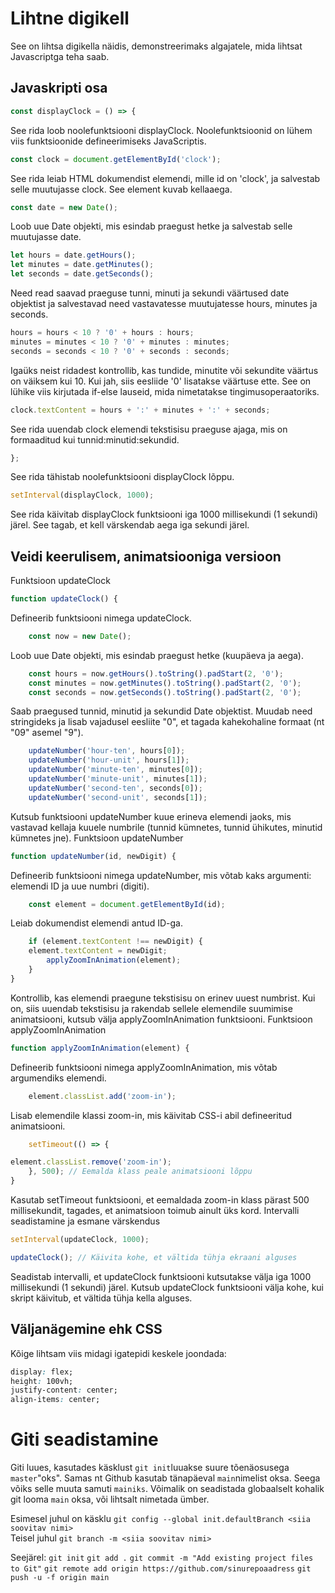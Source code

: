 # Lihtne digikell
See on lihtsa digikella näidis, demonstreerimaks algajatele, mida lihtsat Javascriptga teha saab.
## Javaskripti osa

```javascript
const displayClock = () => {
```
See rida loob noolefunktsiooni displayClock. Noolefunktsioonid on lühem viis funktsioonide defineerimiseks JavaScriptis.

```javascript
const clock = document.getElementById('clock');
```
See rida leiab HTML dokumendist elemendi, mille id on 'clock', ja salvestab selle muutujasse clock. See element kuvab kellaaega.

```javascript
const date = new Date();
```
Loob uue Date objekti, mis esindab praegust hetke ja salvestab selle muutujasse date.

```javascript
let hours = date.getHours();
let minutes = date.getMinutes();
let seconds = date.getSeconds();
```    
Need read saavad praeguse tunni, minuti ja sekundi väärtused date objektist ja salvestavad need vastavatesse muutujatesse hours, minutes ja seconds.

```javascript
hours = hours < 10 ? '0' + hours : hours;
minutes = minutes < 10 ? '0' + minutes : minutes;
seconds = seconds < 10 ? '0' + seconds : seconds;
```
Igaüks neist ridadest kontrollib, kas tundide, minutite või sekundite väärtus on väiksem kui 10. Kui jah, siis eesliide '0' lisatakse väärtuse ette. See on lühike viis kirjutada if-else lauseid, mida nimetatakse tingimusoperaatoriks.

```javascript
clock.textContent = hours + ':' + minutes + ':' + seconds;
```
See rida uuendab clock elemendi tekstisisu praeguse ajaga, mis on formaaditud kui tunnid:minutid:sekundid.

```javascript
};
```
See rida tähistab noolefunktsiooni displayClock lõppu.
```javascript
setInterval(displayClock, 1000);
```
See rida käivitab displayClock funktsiooni iga 1000 millisekundi (1 sekundi) järel. See tagab, et kell värskendab aega iga sekundi järel.

## Veidi keerulisem, animatsiooniga versioon

Funktsioon updateClock
```javascript
function updateClock() {
```
Defineerib funktsiooni nimega updateClock.
```javascript
    const now = new Date();
```
Loob uue Date objekti, mis esindab praegust hetke (kuupäeva ja aega).
```javascript
    const hours = now.getHours().toString().padStart(2, '0');
    const minutes = now.getMinutes().toString().padStart(2, '0');
    const seconds = now.getSeconds().toString().padStart(2, '0');
```
Saab praegused tunnid, minutid ja sekundid Date objektist.
Muudab need stringideks ja lisab vajadusel eesliite "0", et tagada kahekohaline formaat (nt "09" asemel "9").
```javascript
    updateNumber('hour-ten', hours[0]);
    updateNumber('hour-unit', hours[1]);
    updateNumber('minute-ten', minutes[0]);
    updateNumber('minute-unit', minutes[1]);
    updateNumber('second-ten', seconds[0]);
    updateNumber('second-unit', seconds[1]);
```
Kutsub funktsiooni updateNumber kuue erineva elemendi jaoks, mis vastavad kellaja kuuele numbrile (tunnid kümnetes, tunnid ühikutes, minutid kümnetes jne).
Funktsioon updateNumber
```javascript
function updateNumber(id, newDigit) {
```
Defineerib funktsiooni nimega updateNumber, mis võtab kaks argumenti: elemendi ID ja uue numbri (digiti).
```javascript
    const element = document.getElementById(id);
```
Leiab dokumendist elemendi antud ID-ga.
```javascript
    if (element.textContent !== newDigit) {
    element.textContent = newDigit;
        applyZoomInAnimation(element);
    }
}
```
Kontrollib, kas elemendi praegune tekstisisu on erinev uuest numbrist.
Kui on, siis uuendab tekstisisu ja rakendab sellele elemendile suumimise animatsiooni, kutsub välja applyZoomInAnimation funktsiooni.
Funktsioon applyZoomInAnimation
```javascript
function applyZoomInAnimation(element) {
```
Defineerib funktsiooni nimega applyZoomInAnimation, mis võtab argumendiks elemendi.
```javascript
    element.classList.add('zoom-in');
```
Lisab elemendile klassi zoom-in, mis käivitab CSS-i abil defineeritud animatsiooni.
```javascript
    setTimeout(() => {

element.classList.remove('zoom-in');
    }, 500); // Eemalda klass peale animatsiooni lõppu
}
```
Kasutab setTimeout funktsiooni, et eemaldada zoom-in klass pärast 500 millisekundit, tagades, et animatsioon toimub ainult üks kord.
Intervalli seadistamine ja esmane värskendus
```javascript
setInterval(updateClock, 1000);

updateClock(); // Käivita kohe, et vältida tühja ekraani alguses
```
Seadistab intervalli, et updateClock funktsiooni kutsutakse välja iga 1000 millisekundi (1 sekundi) järel.
Kutsub updateClock funktsiooni välja kohe, kui skript käivitub, et vältida tühja kella alguses.



## Väljanägemine ehk CSS
Kõige lihtsam viis midagi igatepidi keskele joondada:
```css
display: flex;
height: 100vh;
justify-content: center;
align-items: center;
```

# Giti seadistamine
Giti luues, kasutades käsklust `git init`luuakse suure tõenäosusega `master`"oks". Samas nt Github kasutab tänapäeval `main`nimelist oksa. Seega võiks selle muuta samuti `mainiks`. Võimalik on seadistada globaalselt kohalik git looma `main` oksa, või lihtsalt nimetada ümber.  

Esimesel juhul on käsklu `git config --global init.defaultBranch <siia soovitav nimi>`  
Teisel juhul `git branch -m <siia soovitav nimi>`

Seejärel:
`git init`
`git add .`
`git commit -m "Add existing project files to Git"`
`git remote add origin https://github.com/sinurepoaadress`
`git push -u -f origin main`